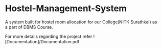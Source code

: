 # Hostel-Management-System
A system built for hostel room allocation for our College(NITK Surathkal) as a part of DBMS Course.

For more details regarding the project refer ![Documentation]/Documentation.pdf

<!-- ### For more details regarding the system please refer to SDD, SRS, UserManual of the system in Documentation folder. -->
